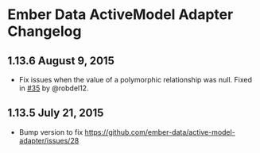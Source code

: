 # Ember Data ActiveModel Adapter Changelog

## 1.13.6 August 9, 2015

* Fix issues when the value of a polymorphic relationship was null. Fixed in
[#35](https://github.com/ember-data/active-model-adapter/pull/35) by @robdel12.

## 1.13.5 July 21, 2015

* Bump version to fix https://github.com/ember-data/active-model-adapter/issues/28
